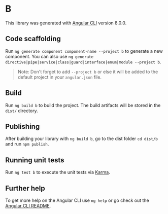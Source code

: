 # B

This library was generated with [Angular CLI](https://github.com/angular/angular-cli) version 8.0.0.

## Code scaffolding

Run `ng generate component component-name --project b` to generate a new component. You can also use `ng generate directive|pipe|service|class|guard|interface|enum|module --project b`.
> Note: Don't forget to add `--project b` or else it will be added to the default project in your `angular.json` file. 

## Build

Run `ng build b` to build the project. The build artifacts will be stored in the `dist/` directory.

## Publishing

After building your library with `ng build b`, go to the dist folder `cd dist/b` and run `npm publish`.

## Running unit tests

Run `ng test b` to execute the unit tests via [Karma](https://karma-runner.github.io).

## Further help

To get more help on the Angular CLI use `ng help` or go check out the [Angular CLI README](https://github.com/angular/angular-cli/blob/master/README.md).
